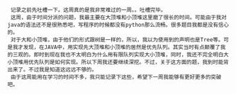      记录之前先吐槽一下。这周真的是我非常难过的一周。。吐槽完毕。
     这周，由于时间分派的问题，我最主要在大顶堆和小顶堆这里磨了很长的时间。可能由于我对java的语法还不是很熟悉吧，写程序的时候都没有python那么流畅。很多题目我都是没有信心的。
     对于大和小顶堆，由于他们的形式跟树是一样的，所以，我以为使用到的声明也是Tree等。可是我才发现，在JAVA中，用实现先大顶堆和小顶堆的居然是优先队列。其实当时有点颠覆了我的三观的。即时到现在我也不太明白为什么用有限队列实现大小顶堆，同时，我还不完全明白大小顶堆用优先队列是如何实现。所以下周我还要继续深挖。不过，关于这方面的题，我到时能背出来了。不过我是知道这远远不够的。
     由于这周能用在学习的时间不多，我只能记录下这些，希望下一周我能够有更好更多的突破吧。
